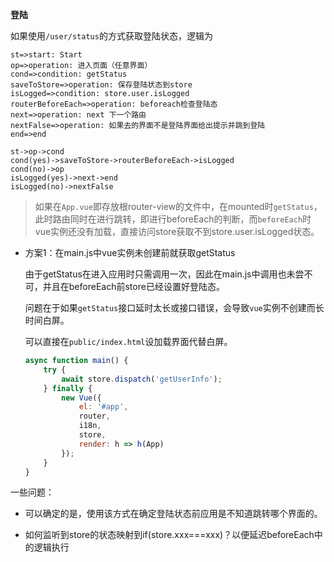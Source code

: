 **登陆**

如果使用`/user/status`的方式获取登陆状态，逻辑为

```flow
st=>start: Start
op=>operation: 进入页面（任意界面）
cond=>condition: getStatus
saveToStore=>operation: 保存登陆状态到store
isLogged=>condition: store.user.isLogged
routerBeforeEach=>operation: beforeach检查登陆态
next=>operation: next 下一个路由
nextFalse=>operation: 如果去的界面不是登陆界面给出提示并跳到登陆
end=>end

st->op->cond
cond(yes)->saveToStore->routerBeforeEach->isLogged
cond(no)->op
isLogged(yes)->next->end
isLogged(no)->nextFalse
```



>  如果在`App.vue`即存放根router-view的文件中，在mounted时`getStatus`，此时路由同时在进行跳转，即进行beforeEach的判断，而`beforeEach`时vue实例还没有加载，直接访问store获取不到store.user.isLogged状态。



- 方案1：在main.js中vue实例未创建前就获取getStatus

  由于getStatus在进入应用时只需调用一次，因此在main.js中调用也未尝不可，并且在beforeEach前store已经设置好登陆态。

  问题在于如果`getStatus`接口延时太长或接口错误，会导致`vue`实例不创建而长时间白屏。

  可以直接在`public/index.html`设加载界面代替白屏。

  ```javascript
  async function main() {
      try {
          await store.dispatch('getUserInfo');
      } finally {
          new Vue({
              el: '#app',
              router,
              i18n,
              store,
              render: h => h(App)
          });
      }
  }
  ```

一些问题：

- 可以确定的是，使用该方式在确定登陆状态前应用是不知道跳转哪个界面的。

- 如何监听到store的状态映射到if(store.xxx===xxx)？以便延迟beforeEach中的逻辑执行